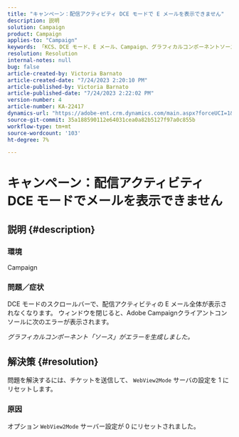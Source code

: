 ```yaml
---
title: "キャンペーン：配信アクティビティ DCE モードで E メールを表示できません"
description: 説明
solution: Campaign
product: Campaign
applies-to: "Campaign"
keywords: 「KCS、DCE モード、E メール、Campaign、グラフィカルコンポーネントソースがエラーを生成しました。配信アクティビティ」
resolution: Resolution
internal-notes: null
bug: false
article-created-by: Victoria Barnato
article-created-date: "7/24/2023 2:20:10 PM"
article-published-by: Victoria Barnato
article-published-date: "7/24/2023 2:22:02 PM"
version-number: 4
article-number: KA-22417
dynamics-url: "https://adobe-ent.crm.dynamics.com/main.aspx?forceUCI=1&pagetype=entityrecord&etn=knowledgearticle&id=813ca62e-2d2a-ee11-bdf4-6045bd0065b6"
source-git-commit: 35a188590112e64031cea0a82b5127f97a0c855b
workflow-type: tm+mt
source-wordcount: '103'
ht-degree: 7%

---
```


# キャンペーン：配信アクティビティ DCE モードでメールを表示できません

## 説明 {#description}


### 環境

Campaign

### 問題／症状

DCE モードのスクロールバーで、配信アクティビティの E メール全体が表示されなくなります。 ウィンドウを閉じると、Adobe Campaignクライアントコンソールに次のエラーが表示されます。

*グラフィカルコンポーネント「ソース」がエラーを生成しました。*


## 解決策 {#resolution}


問題を解決するには、チケットを送信して、 `WebView2Mode` サーバの設定を 1 にリセットします。

### 原因

オプション `WebView2Mode` サーバー設定が 0 にリセットされました。
